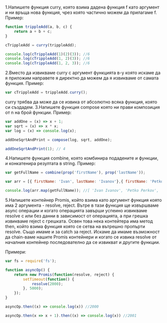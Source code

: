 1.Напишете функция curry, която взима дадена функция f като аргумент и ни връща нова функция, чрез която частично можем да прилагаме f.
Пример:
```js
function trippleAdd(a, b, c) {
    return a + b + c;
}

cTrippleAdd = curry(trippleAdd);

console.log(cTrippleAdd(1)(2)(3)); //6
console.log(cTrippleAdd(1, 2)(3)); //6
console.log(cTrippleAdd(1, 2, 3)); //6
```
2.Вместо да извикваме curry с аргумент функцията в-у която искаме да я приложим направете я директно да можем да я извикваме от самата функция.
Пример:
```js
var cTrippleAdd = trippleAdd.curry();
```
curry трябва да може да се извика от абсолютно всяка функция, която си създадем.
3.Напишете функция compose която ни прави композиция от n на брой функции.
Пример:
```js
var addOne = (x) => x + 1;
var sqrt = (x) => x * x;
var log = (x) => console.log(x);

addOneSqrtAndPrint = compose(log, sqrt, addOne);

addOneSqrtAndPrint(1); // 4
```
4.Напишете функция combine, която комбинира подадените и функции, и конкатенира резултата в string.
Пример:
```js
var getFullName = combine(prop('firstName'), prop('lastName'));

var arr = [{ firstName: 'Ivan', lastName: 'Ivanov'},{ firstName: 'Petko', lastName: 'Perkov'},{ firstName: 'Alexander', lastName: 'Alexandrov'}];

console.log(arr.map(getFullName)); //[ 'Ivan Ivanov', 'Petko Perkov', 'Alexander Alexandrov' ]
```
5.Напишете контейнер Promis, който взима като аргумент функция която има 2 аргумента - resolve, reject. Вътре в тази функция ще извършваме async операции и когато операцията завърши успеино извикваме resolve с или без данни в зависимост от операцията, а при грешка извикваме reject с грешката. Освен това нека контейтера има метод then, който взима функция която се сетва на вътрешно пропърти resolve. Също имаме и за catch за reject. Искаме да имаме възможност да chain-ваме нашите Promis контейнери и когато се извика resolve от началния контейнер последователно да се извикват и другите функции.

Примери:
```js
var fs = require('fs');

function asyncOp() {
    return new Promis(function(resolve, reject) {
        setTimeout(function() {
            resolve(2000);
        }, 5000);
    });
}

asyncOp.then((x) => console.log(x)) //2000

asyncOp.then(x => x + 1).then((x) => console.log(x)) //2001
```

